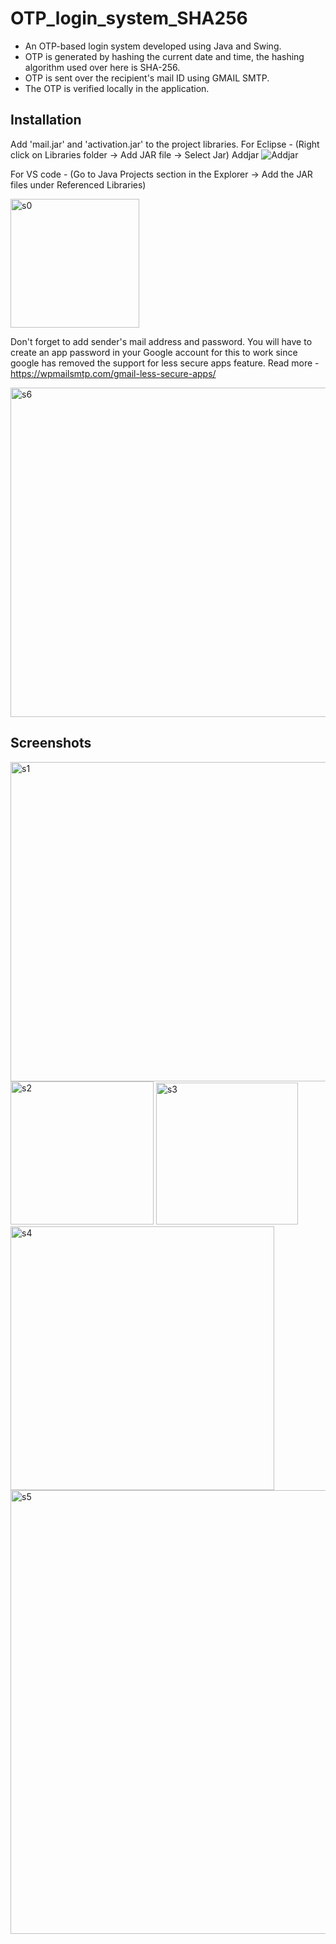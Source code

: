 # OTP_login_system_SHA256
- An OTP-based login system developed using Java and Swing.
- OTP is generated by hashing the current date and time, the hashing algorithm used over here is SHA-256.
- OTP is sent over the recipient's mail ID using GMAIL SMTP.
- The OTP is verified locally in the application.

## Installation
Add 'mail.jar' and 'activation.jar' to the project libraries. 
For Eclipse - (Right click on Libraries folder -> Add JAR file -> Select Jar) Addjar
![Addjar](https://user-images.githubusercontent.com/87890518/196944961-801d02d3-3fd4-40a4-aa21-ba78426d2710.jpg)

For VS code - (Go to Java Projects section in the Explorer -> Add the JAR files under Referenced Libraries)

<img width="206" alt="s0" src="https://user-images.githubusercontent.com/87890518/196945123-016e7c36-e36f-4f0d-be26-7317619c0817.png">



Don't forget to add sender's mail address and password. 
You will have to create an app password in your Google account for this to work since google has removed the support for less secure apps feature. 
Read more - https://wpmailsmtp.com/gmail-less-secure-apps/ 

<img width="527" alt="s6" src="https://user-images.githubusercontent.com/87890518/196945208-7c64fb8b-770a-4b12-846a-b9a746b374ad.png">


## Screenshots

<img width="511" alt="s1" src="https://user-images.githubusercontent.com/87890518/196945256-eb3669da-ff47-448e-90d3-d4ec3f52e992.png">
<img width="229" alt="s2" src="https://user-images.githubusercontent.com/87890518/196945264-5671e267-169b-443b-8685-4176d756fa6d.png">
<img width="227" alt="s3" src="https://user-images.githubusercontent.com/87890518/196945277-e74662a5-383d-48dd-9743-bd761dfba786.png">
<img width="422" alt="s4" src="https://user-images.githubusercontent.com/87890518/196945288-d77dcd34-a123-4e3f-8d98-6f88a63381a4.png">
<img width="710" alt="s5" src="https://user-images.githubusercontent.com/87890518/196945302-d5dd6daf-ca95-462c-9b79-723ddee87ab2.png">
